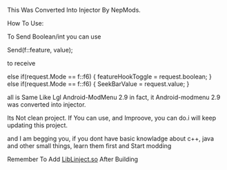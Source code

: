This Was Converted Into Injector By NepMods.


How To Use:

To Send Boolean/int you can use


Send(f::feature, value);


to receive 



else if(request.Mode == f::f6) {
    featureHookToggle = request.boolean;
 }
else if(request.Mode == f::f6) {
       SeekBarValue = request.value;
  }


all is Same Like Lgl Android-ModMenu 2.9
in fact, it Android-modmenu 2.9 was converted into injector.


Its Not clean project. If You can use, and Improove, you can do.i will
keep updating this project.


and I am begging you, if you dont have basic knowladge about c++, java and 
other small things, learn them first and Start modding






Remember To Add <a href = "https://github.com/NepMods/Android-Mod-Inject/blob/master/libinject.so">LibLinject.so</a> After Building
